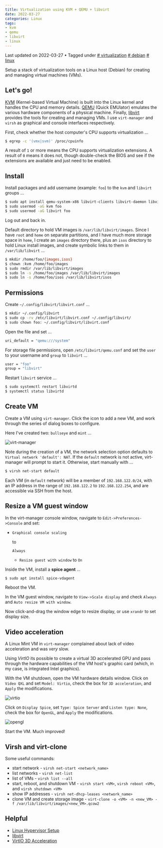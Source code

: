 ```yaml
---
title: Virtualization using KVM + QEMU + libvirt
date: 2022-03-27
categories: Linux
tags:
- kvm
- qemu
- libvirt
- linux
---
```

Last updated on 2022-03-27 • Tagged under  [# virtualization](https://www.dwarmstrong.org/tags/virtualization/) [# debian](https://www.dwarmstrong.org/tags/debian/) [# linux](https://www.dwarmstrong.org/tags/linux/)

Setup a stack of virtualization tools on a Linux host (Debian) for creating and managing virtual machines (VMs).

## Let's go!

[KVM](https://en.wikipedia.org/wiki/Kernel-based_Virtual_Machine) (Kernel-based Virtual Machine) is built into the Linux kernel and handles the CPU and memory details. [QEMU](https://en.wikipedia.org/wiki/QEMU) (Quick EMUlator) emulates the various hardware components of a physical machine. Finally, [libvirt](https://wiki.archlinux.org/title/Libvirt) provides the tools for creating and managing VMs. I use `virt-manager` and `virsh` as graphical and console interfaces respectively.

First, check whether the host computer's CPU supports virtualization ...

```bash
$ egrep -c '(vmx|svm)' /proc/cpuinfo
```

A result of `1` or more means the CPU supports virtualization extensions. A result of `0` means it does not, though double-check the BIOS and see if the extensions are available and just need to be enabled.

## Install

Install packages and add username (example: `foo`) to the `kvm` and `libvirt` groups ...

```bash
$ sudo apt install qemu-system-x86 libvirt-clients libvirt-daemon libvirt-daemon-system virtinst virt-manager bridge-utils
$ sudo usermod -aG kvm foo
$ sudo usermod -aG libvirt foo
```

Log out and back in.

Default directory to hold VM images is `/var/lib/libvirt/images`. Since I have `root` and `home` on separate partitions, and I have much more storage space in `home`, I create an `images` directory there, plus an `isos` directory to hold Linux install images, and create symbolic links to them in `/var/lib/libvirt` ...

```bash
$ mkdir /home/foo/{images,isos}
$ chown :kvm /home/foo/images
$ sudo rmdir /var/lib/libvirt/images
$ sudo ln -s /home/foo/images /var/lib/libvirt/images
$ sudo ln -s /home/foo/isos /var/lib/libvirt/isos
```

## Permissions

Create `~/.config/libvirt/libvirt.conf` ...

```bash
$ mkdir ~/.config/libvirt
$ sudo cp -rv /etc/libvirt/libvirt.conf ~/.config/libvirt/
$ sudo chown foo: ~/.config/libvirt/libvirt.conf
```

Open the file and set ...

```bash
uri_default = "qemu:///system"
```

For storage file permissions, open `/etc/libvirt/qemu.conf` and set the `user` to your username and `group` to `libvirt` ...

```bash
user = "foo"
group = "libvirt"
```

Restart `libvirt` service ...

```bash
$ sudo systemctl restart libvirtd
$ systemctl status libvirtd
```

## Create VM

Create a VM using `virt-manager`. Click the icon to add a new VM, and work through the series of dialog boxes to configure.

Here I've created two: `bullseye` and `mint` ...

![virt-manager](https://www.dwarmstrong.org/img/virt-manager.png)

Note during the creation of a VM, the network selection option defaults to `Virtual network 'default': NAT`. If the `default` network is not active, virt-manager will prompt to start it. Otherwise, start manually with ...

```bash
$ virsh net-start default
```

Each VM (in `default` network) will be a member of `192.168.122.0/24`, with an IP address in the range of `192.168.122.2` to `192.168.122.254`, and are accessible via SSH from the host.

## Resize a VM guest window

In the virt-manager console window, navigate to `Edit->Preferences->Console` and set:

- ```
  Graphical console scaling
  ```

   

  to

   

  ```
  Always
  ```

  - `Resize guest with window` to `On`

Inside the VM, install a **spice agent** ...

```bash
$ sudo apt install spice-vdagent
```

Reboot the VM.

In the VM guest window, navigate to `View->Scale display` and check `Always` and `Auto resize VM with window`.

Now click-and-drag the window edge to resize display, or use `xrandr` to set display size.

## Video acceleration

A Linux Mint VM in `virt-manager` complained about lack of video acceleration and was *very* slow.

Using *VirtIO* its possible to create a virtual 3D accelerated GPU and pass through the hardware capabilities of the VM host's graphic card (which, in my case, is integrated Intel graphics).

With the VM shutdown, open the VM hardware details window. Click on `Video QXL` and set `Model: Virtio`, check the box for `3D acceleration`, and `Apply` the modifications.

![virtio](https://www.dwarmstrong.org/img/libvirt-virtio.png)

Click on `Display Spice`, set `Type: Spice Server` and `Listen type: None`, check the box for `OpenGL`, and `Apply` the modifications.

![opengl](https://www.dwarmstrong.org/img/libvirt-opengl.png)

Start the VM. Much improved!

## Virsh and virt-clone

Some useful commands:

- start network - `virsh net-start <network_name>`
- list networks - `virsh net-list`
- list of VMs - `virsh list --all`
- start, reboot, and shutdown VM - `virsh start <VM>`, `virsh reboot <VM>`, and `virsh shutdown <VM>`
- show IP addresses - `virsh net-dhcp-leases <network_name>`
- clone VM and create storage image - `virt-clone -o <VM> -n <new_VM> -f /var/lib/libvirt/images/<new_VM>.qcow2`

## Helpful

- [Linux Hypervisor Setup](https://octetz.com/docs/2020/2020-05-06-linux-hypervisor-setup/)
- [libvirt](https://wiki.archlinux.org/title/Libvirt)
- [VirtIO 3D Acceleration](https://ryan.himmelwright.net/post/virtio-3d-vms/)